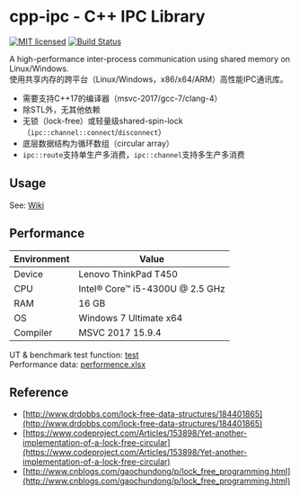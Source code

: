 # cpp-ipc - C++ IPC Library

[![MIT licensed](https://img.shields.io/badge/license-MIT-blue.svg)](https://github.com/mutouyun/cpp-ipc/blob/master/LICENSE) [![Build Status](https://travis-ci.org/mutouyun/cpp-ipc.svg?branch=master)](https://travis-ci.org/mutouyun/cpp-ipc)
 
A high-performance inter-process communication using shared memory on Linux/Windows.  
使用共享内存的跨平台（Linux/Windows，x86/x64/ARM）高性能IPC通讯库。
 
 * 需要支持C++17的编译器（msvc-2017/gcc-7/clang-4）
 * 除STL外，无其他依赖
 * 无锁（lock-free）或轻量级shared-spin-lock（`ipc::channel::connect`/`disconnect`）
 * 底层数据结构为循环数组（circular array）
 * `ipc::route`支持单生产多消费，`ipc::channel`支持多生产多消费
 
## Usage

See: [Wiki](/mutouyun/cpp-ipc/wiki)

## Performance

 Environment | Value
 ------ | ------
 Device | Lenovo ThinkPad T450
 CPU | Intel® Core™ i5-4300U @ 2.5 GHz
 RAM | 16 GB
 OS | Windows 7 Ultimate x64
 Compiler | MSVC 2017 15.9.4

UT & benchmark test function: [test](test)  
Performance data: [performence.xlsx](performence.xlsx)

## Reference

 * [http://www.drdobbs.com/lock-free-data-structures/184401865](http://www.drdobbs.com/lock-free-data-structures/184401865)
 * [https://www.codeproject.com/Articles/153898/Yet-another-implementation-of-a-lock-free-circular](https://www.codeproject.com/Articles/153898/Yet-another-implementation-of-a-lock-free-circular)
 * [http://www.cnblogs.com/gaochundong/p/lock_free_programming.html](http://www.cnblogs.com/gaochundong/p/lock_free_programming.html)
